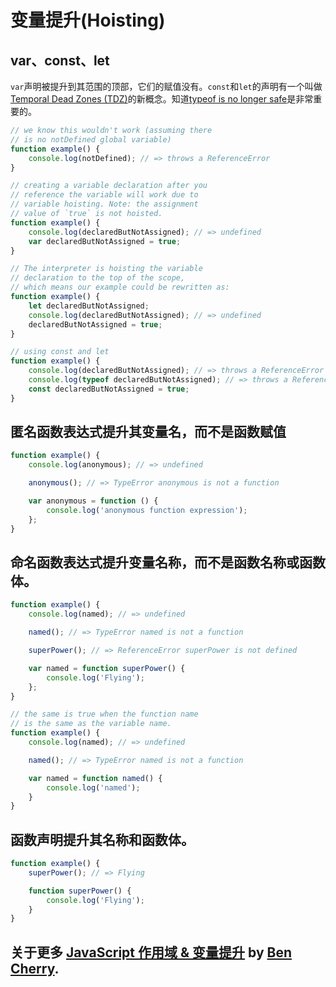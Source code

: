# 变量提升(Hoisting)

## var、const、let

`var`声明被提升到其范围的顶部，它们的赋值没有。`const`和`let`的声明有一个叫做 [Temporal Dead Zones (TDZ)](https://developer.mozilla.org/en-US/docs/Web/JavaScript/Reference/Statements/let#Temporal_dead_zone_and_errors_with_let)的新概念。知道[typeof is no longer safe](http://es-discourse.com/t/why-typeof-is-no-longer##safe/15)是非常重要的。

```javascript
// we know this wouldn't work (assuming there
// is no notDefined global variable)
function example() {
    console.log(notDefined); // => throws a ReferenceError
}

// creating a variable declaration after you
// reference the variable will work due to
// variable hoisting. Note: the assignment
// value of `true` is not hoisted.
function example() {
    console.log(declaredButNotAssigned); // => undefined
    var declaredButNotAssigned = true;
}

// The interpreter is hoisting the variable
// declaration to the top of the scope,
// which means our example could be rewritten as:
function example() {
    let declaredButNotAssigned;
    console.log(declaredButNotAssigned); // => undefined
    declaredButNotAssigned = true;
}

// using const and let
function example() {
    console.log(declaredButNotAssigned); // => throws a ReferenceError
    console.log(typeof declaredButNotAssigned); // => throws a ReferenceError
    const declaredButNotAssigned = true;
}
```

## 匿名函数表达式提升其变量名，而不是函数赋值

```javascript
function example() {
    console.log(anonymous); // => undefined

    anonymous(); // => TypeError anonymous is not a function

    var anonymous = function () {
        console.log('anonymous function expression');
    };
}
```

## 命名函数表达式提升变量名称，而不是函数名称或函数体。

```javascript
function example() {
    console.log(named); // => undefined

    named(); // => TypeError named is not a function

    superPower(); // => ReferenceError superPower is not defined

    var named = function superPower() {
        console.log('Flying');
    };
}

// the same is true when the function name
// is the same as the variable name.
function example() {
    console.log(named); // => undefined

    named(); // => TypeError named is not a function

    var named = function named() {
        console.log('named');
    }
}
```

## 函数声明提升其名称和函数体。

```javascript
function example() {
    superPower(); // => Flying

    function superPower() {
        console.log('Flying');
    }
}
```

## 关于更多 [JavaScript 作用域 & 变量提升](http://www.adequatelygood.com/2010/2/JavaScript-Scoping-and-Hoisting/) by [Ben Cherry](http://www.adequatelygood.com/).

